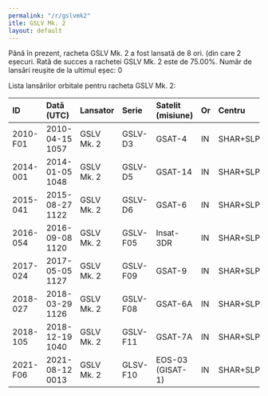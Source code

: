 ```yaml
---
permalink: "/r/gslvmk2"
itle: GSLV Mk. 2
layout: default
---
```


Până în prezent, racheta GSLV Mk. 2 a fost lansată de 8 ori.
(din care 2 eșecuri.
Rată de succes a rachetei GSLV Mk. 2 este de 75.00%.
Număr de lansări reușite de la ultimul eșec: 0

Lista lansărilor orbitale pentru racheta GSLV Mk. 2:


| ID       | Dată (UTC)      | Lansator   | Serie    | Satelit (misiune)   | Or   | Centru   | R   |
|:---------|:----------------|:-----------|:---------|:--------------------|:-----|:---------|:----|
| 2010-F01 | 2010-04-15 1057 | GSLV Mk. 2 | GSLV-D3  | GSAT-4              | IN   | SHAR+SLP | F   |
| 2014-001 | 2014-01-05 1048 | GSLV Mk. 2 | GSLV-D5  | GSAT-14             | IN   | SHAR+SLP | S   |
| 2015-041 | 2015-08-27 1122 | GSLV Mk. 2 | GSLV-D6  | GSAT-6              | IN   | SHAR+SLP | S   |
| 2016-054 | 2016-09-08 1120 | GSLV Mk. 2 | GSLV-F05 | Insat-3DR           | IN   | SHAR+SLP | S   |
| 2017-024 | 2017-05-05 1127 | GSLV Mk. 2 | GSLV-F09 | GSAT-9              | IN   | SHAR+SLP | S   |
| 2018-027 | 2018-03-29 1126 | GSLV Mk. 2 | GSLV-F08 | GSAT-6A             | IN   | SHAR+SLP | S   |
| 2018-105 | 2018-12-19 1040 | GSLV Mk. 2 | GSLV-F11 | GSAT-7A             | IN   | SHAR+SLP | S   |
| 2021-F06 | 2021-08-12 0013 | GSLV Mk. 2 | GLSV-F10 | EOS-03 (GISAT-1)    | IN   | SHAR+SLP | F   |

